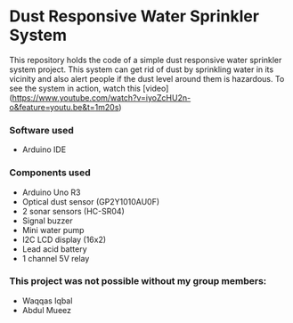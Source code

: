 # Dust Responsive Water Sprinkler System
This repository holds the code of a simple dust responsive water sprinkler system project. This system can get rid of dust by sprinkling water in its vicinity and also alert people if the dust level around them is hazardous. To see the system in action, watch this [video] (https://www.youtube.com/watch?v=iyoZcHU2n-o&feature=youtu.be&t=1m20s)
### Software used
- Arduino IDE

### Components used
- Arduino Uno R3
- Optical dust sensor (GP2Y1010AU0F)
- 2 sonar sensors (HC-SR04)
- Signal buzzer
- Mini water pump
- I2C LCD display (16x2)
- Lead acid battery
- 1 channel 5V relay

### This project was not possible without my group members:
- Waqqas Iqbal
- Abdul Mueez
